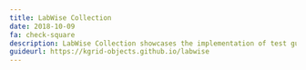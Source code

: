 ```yaml
---
title: LabWise Collection
date: 2018-10-09
fa: check-square
description: LabWise Collection showcases the implementation of test guidelines in a computable form.
guideurl: https://kgrid-objects.github.io/labwise
---
```

